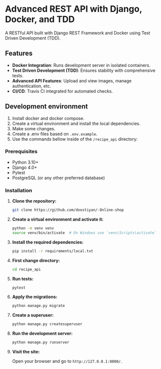 # Advanced REST API with Django, Docker, and TDD

A RESTful API built with Django REST Framework and Docker using Test Driven Development (TDD).

## Features
- **Docker Integration**: Runs development server in isolated containers.
- **Test Driven Development (TDD)**: Ensures stability with comprehensive tests.
- **Advanced API Features**: Upload and view images, manage authentication, etc.
- **CI/CD**: Travis CI integrated for automated checks.

## Development environment
1. Install docker and docker compose.
2. Create a virtual environment and install the local dependencies.
3. Make some changes.
4. Create a .env files based on `.env.example`.
5. Use the commands bellow inside of the `/recipe_api` directory:

### Prerequisites

- Python 3.10+
- Django 4.0+
- Pytest
- PostgreSQL (or any other preferred database)

### Installation

1. **Clone the repository:**

    ```bash
    git clone https://github.com/doostiyan/-Online-shop
    ```

2. **Create a virtual environment and activate it:**

    ```bash
    python -m venv venv
    source venv/bin/activate  # On Windows use `venv\Scripts\activate`
    ```

3. **Install the required dependencies:**

    ```bash
    pip install -r requirements/local.txt
    ```
4. **First change directory:**

    ```bash
    cd recipe_api
    ```

5. **Run tests:**

    ```bash
    pytest
    ```
6. **Apply the migrations:**

    ```bash
    python manage.py migrate
    ```

7. **Create a superuser:**

    ```bash
    python manage.py createsuperuser
    ```

8. **Run the development server:**

    ```bash
    python manage.py runserver
    ```

9. **Visit the site:**

    Open your browser and go to `http://127.0.0.1:8000/`.
